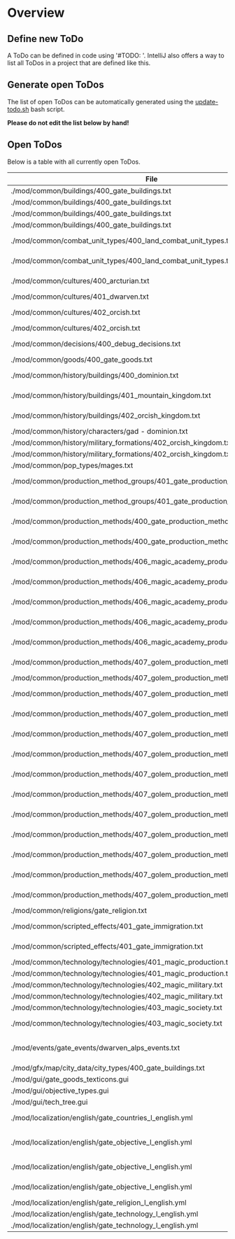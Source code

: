 # Overview

## Define new ToDo

A ToDo can be defined in code using '#TODO: <text>'.
IntelliJ also offers a way to list all ToDos in a project that are defined like this.

## Generate open ToDos

The list of open ToDos can be automatically generated using the [update-todo.sh](../script/update-todo.sh) bash script.

**Please do not edit the list below by hand!**

## Open ToDos

Below is a table with all currently open ToDos.

[//]: # (TODO-START)

| File | Line | ToDo |
| ---- | ---- | ---- |
| ./mod/common/buildings/400_gate_buildings.txt | 135 |  Create icon for building_golem_workshop |
| ./mod/common/buildings/400_gate_buildings.txt | 140 |  Create technology for golems |
| ./mod/common/buildings/400_gate_buildings.txt | 155 |  Create icon for building_golem_depot |
| ./mod/common/buildings/400_gate_buildings.txt | 161 |  Create technology for golems |
| ./mod/common/combat_unit_types/400_land_combat_unit_types.txt | 42 |  Add more image variants for combat_unit_type_mage_infantry |
| ./mod/common/combat_unit_types/400_land_combat_unit_types.txt | 95 |  Add more image variants for combat_unit_type_mage_artillery |
| ./mod/common/cultures/400_arcturian.txt | 2 |  Define custom culture (Currently copy of german) |
| ./mod/common/cultures/401_dwarven.txt | 55 |  Create dwarven graphics & ethnicity |
| ./mod/common/cultures/402_orcish.txt | 2 |  Define custom culture (Currently copy of dwarven) |
| ./mod/common/cultures/402_orcish.txt | 55 |  Create dwarven graphics & ethnicity |
| ./mod/common/decisions/400_debug_decisions.txt | 1 |  Deactivate all decisions in this file before release |
| ./mod/common/goods/400_gate_goods.txt | 13 |  Create icon for golem good |
| ./mod/common/history/buildings/400_dominion.txt | 1 |  Define proper buildings for new countries |
| ./mod/common/history/buildings/401_mountain_kingdom.txt | 1 |  Define proper buildings for new countries |
| ./mod/common/history/buildings/402_orcish_kingdom.txt | 1 |  Define proper buildings for new countries |
| ./mod/common/history/characters/gad - dominion.txt | 1 |  Add proper characters |
| ./mod/common/history/military_formations/402_orcish_kingdom.txt | 22 |  Create character |
| ./mod/common/history/military_formations/402_orcish_kingdom.txt | 72 |  Create character |
| ./mod/common/pop_types/mages.txt | 2 |  Need to add mages to landowners |
| ./mod/common/production_method_groups/401_gate_production_method_groups.txt | 24 |  Add proper production method to pmg_mana_extraction |
| ./mod/common/production_method_groups/401_gate_production_method_groups.txt | 8 |  Add proper production method to pmg_magic_gate_exploitation |
| ./mod/common/production_methods/400_gate_production_methods.txt | 26 |  Can we add something like custom tooltip here? |
| ./mod/common/production_methods/400_gate_production_methods.txt | 44 |  Can we add something like custom tooltip here? |
| ./mod/common/production_methods/406_magic_academy_production_methods.txt | 117 |  Find proper logo for pm_magic_academy_full_support |
| ./mod/common/production_methods/406_magic_academy_production_methods.txt | 29 |  Find proper logo for pm_magic_academy_partial_support |
| ./mod/common/production_methods/406_magic_academy_production_methods.txt | 2 |  Find proper logo for pm_magic_academy_no_support |
| ./mod/common/production_methods/406_magic_academy_production_methods.txt | 62 |  Find proper logo for pm_magic_academy_full_support |
| ./mod/common/production_methods/406_magic_academy_production_methods.txt | 95 |  Find proper logo for pm_magic_academy_no_research |
| ./mod/common/production_methods/407_golem_production_methods.txt | 103 |  Create icon for pm_golem_depot_mining_normal_golems |
| ./mod/common/production_methods/407_golem_production_methods.txt | 117 |  Create technology for golems |
| ./mod/common/production_methods/407_golem_production_methods.txt | 136 |  Create icon for pm_golem_depot_mining_steam_golems |
| ./mod/common/production_methods/407_golem_production_methods.txt | 150 |  Create technology for pm_golem_depot_mining_steam_golems |
| ./mod/common/production_methods/407_golem_production_methods.txt | 170 |  Create icon for pm_golem_depot_mining_electric_golems |
| ./mod/common/production_methods/407_golem_production_methods.txt | 184 |  Create technology for pm_golem_depot_mining_electric_golems |
| ./mod/common/production_methods/407_golem_production_methods.txt | 26 |  Create icon for pm_golem_workshop_steam_production |
| ./mod/common/production_methods/407_golem_production_methods.txt | 2 |  Create icon for pm_golem_workshop_artisan_production |
| ./mod/common/production_methods/407_golem_production_methods.txt | 30 |  Create technology for pm_golem_workshop_steam_production |
| ./mod/common/production_methods/407_golem_production_methods.txt | 58 |  Create icon for pm_golem_workshop_electric_production |
| ./mod/common/production_methods/407_golem_production_methods.txt | 62 |  Create technology for pm_golem_workshop_electric_production |
| ./mod/common/production_methods/407_golem_production_methods.txt | 93 |  Create icon for pm_golem_depot_no_golems |
| ./mod/common/production_methods/407_golem_production_methods.txt | 98 |  Create icon for pm_golem_depot_no_golems |
| ./mod/common/religions/gate_religion.txt | 2 |  Add proper icon |
| ./mod/common/scripted_effects/401_gate_immigration.txt | 55 |  Balance trait state_trait_dwarven_immigration |
| ./mod/common/scripted_effects/401_gate_immigration.txt | 65 |  Balance trait state_trait_dwarven_mass_immigration |
| ./mod/common/technology/technologies/401_magic_production.txt | 19 |  Add proper logo for mana_extraction |
| ./mod/common/technology/technologies/401_magic_production.txt | 34 |  Add proper logo for magic_farming |
| ./mod/common/technology/technologies/402_magic_military.txt | 18 |  Add proper logo for mage_infantry |
| ./mod/common/technology/technologies/402_magic_military.txt | 34 |  Add proper logo for mage_artillery |
| ./mod/common/technology/technologies/403_magic_society.txt | 28 |  Add proper logo for formalized_magic |
| ./mod/common/technology/technologies/403_magic_society.txt | 48 |  Add proper logo for magic_technology_integration |
| ./mod/events/gate_events/dwarven_alps_events.txt | 52 |  Create custom video for event dwarven_alps.2 (Digging Dwarven Tunnels) |
| ./mod/gfx/map/city_data/city_types/400_gate_buildings.txt | 1 |  Needs more definitions for other cultures |
| ./mod/gui/gate_goods_texticons.gui | 14 |  Create icon for golem good |
| ./mod/gui/objective_types.gui | 1 |  Find a way to not overwrite this file |
| ./mod/gui/tech_tree.gui | 1 |  Find a way to not overwrite this file |
| ./mod/localization/english/gate_countries_l_english.yml | 10 |  Add proper flavor text GOK_FLAVOR_TEXT (Orkish Supremacy) |
| ./mod/localization/english/gate_objective_l_english.yml | 11 |  Flesh out objective_magic_dominance_desc_GBR (Great Britain) |
| ./mod/localization/english/gate_objective_l_english.yml | 18 |  Flesh out a proper description for je_obj_magic_knowledge_desc |
| ./mod/localization/english/gate_objective_l_english.yml | 21 |  Flesh out a proper description for je_obj_magic_academy_desc |
| ./mod/localization/english/gate_religion_l_english.yml | 5 |  Find better name for blood_god |
| ./mod/localization/english/gate_technology_l_english.yml | 19 |  Write description for formalized_magic |
| ./mod/localization/english/gate_technology_l_english.yml | 21 |  Write description for magic_science |

[//]: # (TODO-END)